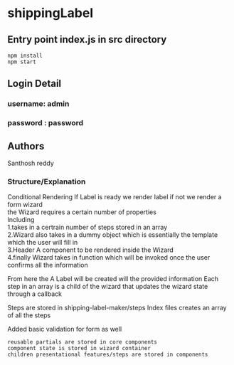 # shippingLabel

## Entry point index.js in src directory

`npm install`  
`npm start`

## Login Detail

### username: admin

### password : password

## Authors

Santhosh reddy

### Structure/Explanation

Conditional Rendering
If Label is ready we render label if not we render a form wizard  
the Wizard requires a certain number of properties  
Including  
1.takes in a certrain number of steps stored in an array  
2.Wizard also takes in a dummy object which is essentially the template which the user will fill in  
3.Header A component to be rendered inside the Wizard  
4.finally Wizard takes in function which will be invoked once the user confirms all the information

From here the A Label will be created will the provided information
Each step in an array is a child of the wizard that updates the wizard state through a callback

Steps are stored in shipping-label-maker/steps
Index files creates an array of all the steps

Added basic validation for form as well

```
reusable partials are stored in core components
component state is stored in wizard container
children presentational features/steps are stored in components
```

